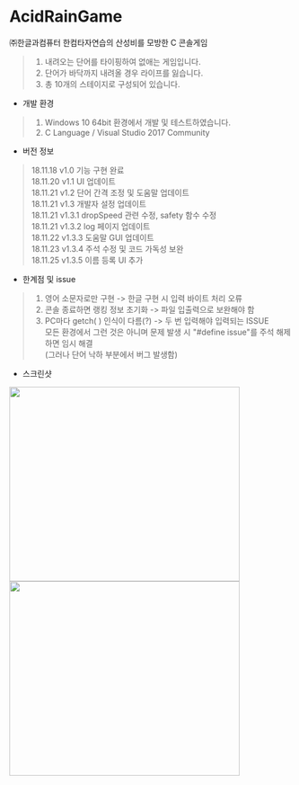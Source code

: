 ﻿# AcidRainGame
㈜한글과컴퓨터 한컴타자연습의 산성비를 모방한 C 콘솔게임

> 1. 내려오는 단어를 타이핑하여 없애는 게임입니다.
> 2. 단어가 바닥까지 내려올 경우 라이프를 잃습니다.
> 3. 총 10개의 스테이지로 구성되어 있습니다.

* 개발 환경
> 1. Windows 10 64bit 환경에서 개발 및 테스트하였습니다.
> 2. C Language / Visual Studio 2017 Community

* 버전 정보
> 18.11.18 v1.0 기능 구현 완료<br>
> 18.11.20 v1.1 UI 업데이트<br>
> 18.11.21 v1.2 단어 간격 조정 및 도움말 업데이트<br>
> 18.11.21 v1.3 개발자 설정 업데이트<br>
> 18.11.21 v1.3.1 dropSpeed 관련 수정, safety 함수 수정<br>
> 18.11.21 v1.3.2 log 페이지 업데이트<br>
> 18.11.22 v1.3.3 도움말 GUI 업데이트<br>
> 18.11.23 v1.3.4 주석 수정 및 코드 가독성 보완<br>
> 18.11.25 v1.3.5 이름 등록 UI 추가<br>

* 한계점 및 issue
> 1. 영어 소문자로만 구현 -> 한글 구현 시 입력 바이트 처리 오류
> 2. 콘솔 종료하면 랭킹 정보 초기화 -> 파일 입출력으로 보완해야 함
> 3. PC마다 getch( ) 인식이 다름(?) -> 두 번 입력해야 입력되는 ISSUE<br>
> 모든 환경에서 그런 것은 아니며 문제 발생 시 "#define issue"를 주석 해제하면 임시 해결<br>
> (그러나 단어 낙하 부분에서 버그 발생함)

* 스크린샷<br>

<img src="https://i.imgur.com/kUTPYI1.png" width="410" height="346"> <img src="https://i.imgur.com/oway0Y2.png" width="410" height="346">

